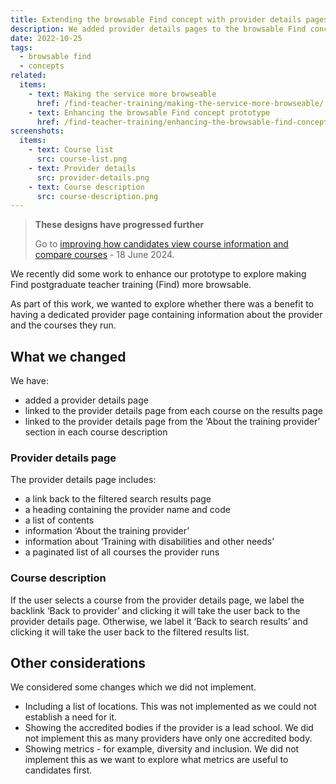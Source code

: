 ```yaml
---
title: Extending the browsable Find concept with provider details pages
description: We added provider details pages to the browsable Find concept to make it easier for users to find information about a provider and their courses
date: 2022-10-25
tags:
  - browsable find
  - concepts
related:
  items:
    - text: Making the service more browseable
      href: /find-teacher-training/making-the-service-more-browseable/
    - text: Enhancing the browsable Find concept prototype
      href: /find-teacher-training/enhancing-the-browsable-find-concept-prototype/
screenshots:
  items:
    - text: Course list
      src: course-list.png
    - text: Provider details
      src: provider-details.png
    - text: Course description
      src: course-description.png
---
```


> **These designs have progressed further**
>
> Go to [improving how candidates view course information and compare courses](/find-teacher-training/improving-course-pages/) - 18 June 2024.

We recently did some work to enhance our prototype to explore making Find postgraduate teacher training (Find) more browsable.

As part of this work, we wanted to explore whether there was a benefit to having a dedicated provider page containing information about the provider and the courses they run.

## What we changed

We have:

- added a provider details page
- linked to the provider details page from each course on the results page
- linked to the provider details page from the ‘About the training provider’ section in each course description

### Provider details page

The provider details page includes:

- a link back to the filtered search results page
- a heading containing the provider name and code
- a list of contents
- information ‘About the training provider’
- information about ‘Training with disabilities and other needs’
- a paginated list of all courses the provider runs

### Course description

If the user selects a course from the provider details page, we label the backlink ‘Back to provider’ and clicking it will take the user back to the provider details page. Otherwise, we label it ‘Back to search results’ and clicking it will take the user back to the filtered results list.

## Other considerations

We considered some changes which we did not implement.

- Including a list of locations. This was not implemented as we could not establish a need for it.
- Showing the accredited bodies if the provider is a lead school. We did not implement this as many providers have only one accredited body.
- Showing metrics - for example, diversity and inclusion. We did not implement this as we want to explore what metrics are useful to candidates first.

